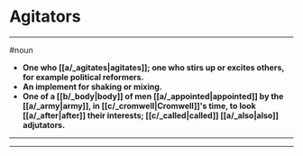 # Agitators
---
#noun
- **One who [[a/_agitates|agitates]]; one who stirs up or excites others, for example political reformers.**
- **An implement for shaking or mixing.**
- **One of a [[b/_body|body]] of men [[a/_appointed|appointed]] by the [[a/_army|army]], in [[c/_cromwell|Cromwell]]'s time, to look [[a/_after|after]] their interests; [[c/_called|called]] [[a/_also|also]] adjutators.**
---
---
